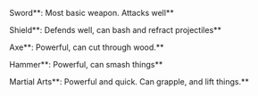 Sword**: Most basic weapon. Attacks well**

Shield**: Defends well, can bash and refract projectiles**

Axe**: Powerful, can cut through wood.**

Hammer**: Powerful, can smash things**

Martial Arts**: Powerful and quick. Can grapple, and lift things.**
